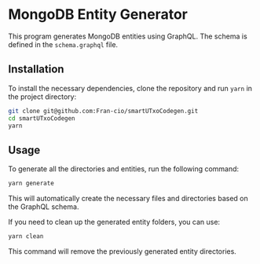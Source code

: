 # MongoDB Entity Generator

This program generates MongoDB entities using GraphQL. The schema is defined in the `schema.graphql` file.
## Installation

To install the necessary dependencies, clone the repository and run `yarn` in the project directory:

```bash
git clone git@github.com:Fran-cio/smartUTxoCodegen.git
cd smartUTxoCodegen
yarn
```

## Usage

To generate all the directories and entities, run the following command:

```bash
yarn generate
```

This will automatically create the necessary files and directories based on the GraphQL schema.

If you need to clean up the generated entity folders, you can use:

```bash
yarn clean
```

This command will remove the previously generated entity directories.
